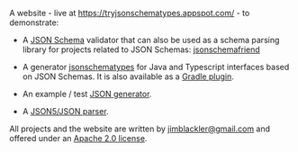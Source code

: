 A website - live at https://tryjsonschematypes.appspot.com/ - to demonstrate:

*   A [JSON Schema](https://json-schema.org/) validator that can also be used as
    a schema parsing library for projects related to JSON Schemas:
    [jsonschemafriend](https://github.com/jimblackler/jsonschematypes/tree/master/library)

*   A generator
    [jsonschematypes](https://github.com/jimblackler/jsonschematypes/tree/master/codegen)
    for Java and Typescript interfaces based on JSON Schemas. It is also
    available as a
    [Gradle plugin](https://github.com/jimblackler/jsonschematypes/tree/master/plugin).

*   An example / test [JSON generator](https://github.com/jimblackler/jsongenerator).

*   A [JSON5/JSON parser](https://github.com/jimblackler/usejson).

All projects and the website are written by jimblackler@gmail.com and offered
under an [Apache 2.0 license](https://www.apache.org/licenses/LICENSE-2.0).
